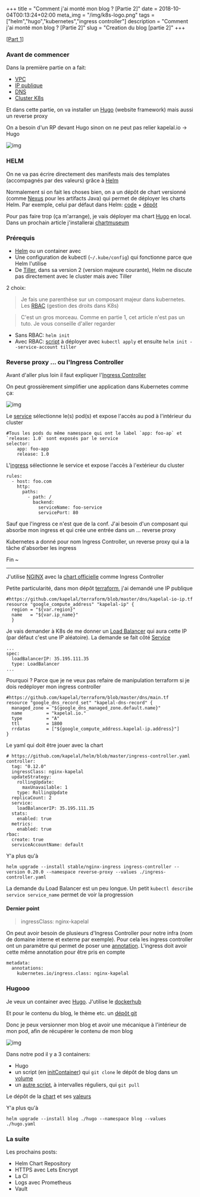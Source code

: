 +++
title = "Comment j'ai monté mon blog ? [Partie 2]"
date = 2018-10-04T00:13:24+02:00
meta_img = "/img/k8s-logo.png"
tags = ["helm","hugo","kubernetes","ingress controller"]
description = "Comment j'ai monté mon blog ? [Partie 2]"
slug = "Creation du blog [partie 2]"
+++

[[Part 1](http://kapelal.io/blog/comment-jai-monté-mon-blog--partie-1/)]

### Avant de commencer

Dans la première partie on a fait:

+ [VPC](https://github.com/kapelal/terraform/blob/master/vpc/main.tf)
+ [IP publique](https://github.com/kapelal/terraform/blob/master/dns/kapelal-io-ip.tf)
+ [DNS](https://github.com/kapelal/terraform/blob/master/dns/main.tf)
+ [Cluster K8s](https://github.com/kapelal/terraform/blob/master/k8s/main.tf)

Et dans cette partie, on va installer un [Hugo](https://gohugo.io/) (website framework) mais aussi un reverse proxy

On a besoin d'un RP devant Hugo sinon on ne peut pas relier kapelal.io -> Hugo

![img](/img/2-blog-creation/nginx.png)

### HELM

On ne va pas écrire directement des manifests mais des templates (accompagnés par des valeurs) grâce à [Helm](https://github.com/helm/helm/releases)

Normalement si on fait les choses bien, on a un dépôt de chart versionné (comme [Nexus](https://fr.sonatype.com/nexus-repository-sonatype) pour les artifacts Java) qui permet de déployer les charts Helm.
Par exemple, celui par défaut dans Helm: [code](https://github.com/helm/charts) + [dépôt](https://kubernetes-charts.storage.googleapis.com/)

Pour pas faire trop (ça m'arrange), je vais déployer ma chart [Hugo](https://github.com/kapelal/helm/tree/master/hugo) en local. Dans un prochain article j'installerai [chartmuseum](https://github.com/helm/chartmuseum)
### Prérequis

+ [Helm](https://github.com/helm/helm/releases) ou un container avec
+ Une configuration de kubectl (`~/.kube/config`) qui fonctionne parce que Helm l'utilise
+ De [Tiller](https://docs.helm.sh/install/#installing-tiller), dans sa version 2 (version majeure courante), Helm ne discute pas directement avec le cluster mais avec Tiller

2 choix:

> Je fais une parenthèse sur un composant majeur dans kubernetes. Les [RBAC](https://kubernetes.io/docs/reference/access-authn-authz/rbac/) (gestion des droits dans K8s)

> C'est un gros morceau. Comme en partie 1, cet article n'est pas un tuto. Je vous conseille d'aller regarder

+ Sans RBAC: `helm init`
+ Avec RBAC: [script](https://github.com/kapelal/terraform/blob/master/init/helm-rbac.yml) à déployer avec `kubectl apply` et ensuite `helm init --service-account tiller`

### Reverse proxy ... ou l'Ingress Controller

Avant d'aller plus loin il faut expliquer l'[Ingress Controller](https://kubernetes.io/docs/concepts/services-networking/ingress/#ingress-controllers)

On peut grossièrement simplifier une application dans Kubernetes comme ça:

![img](/img/2-blog-creation/ingress.png)

Le [service](https://kubernetes.io/docs/concepts/services-networking/service/) sélectionne le(s) pod(s) et expose l'accès au pod à l'intérieur du cluster

```
#Tous les pods du même namespace qui ont le label `app: foo-ap` et `release: 1.0` sont exposés par le service
selector:
    app: foo-app
    release: 1.0
```

L'[ingress](https://kubernetes.io/docs/concepts/services-networking/ingress/) sélectionne le service et expose l'accès à l'extérieur du cluster
```
rules:
  - host: foo.com
    http:
      paths:
        - path: /
          backend:
            serviceName: foo-service
            servicePort: 80
```

Sauf que l'ingress ce n'est que de la conf. J'ai besoin d'un composant qui absorbe mon ingress et qui crée une entrée dans un ... reverse proxy

Kubernetes a donné pour nom Ingress Controller, un reverse proxy qui a la tâche d'absorber les ingress

Fin ~

---

J'utilise [NGINX](http://nginx.org/) avec la [chart officielle](https://github.com/helm/charts/tree/master/stable/nginx-ingress) comme Ingress Controller

Petite particularité, dans mon dépôt [terraform](https://github.com/kapelal/terraform), j'ai demandé une IP publique

```
#https://github.com/kapelal/terraform/blob/master/dns/kapelal-io-ip.tf
resource "google_compute_address" "kapelal-ip" {
  region = "${var.region}"
  name   = "${var.ip_name}"
  }
```

Je vais demander à K8s de me donner un [Load Balancer](https://cloud.google.com/load-balancing/docs/https/) qui aura cette IP (par défaut c'est une IP aléatoire). La demande se fait côté [Service](https://kubernetes.io/docs/concepts/services-networking/service/#loadbalancer)

```
...
spec:
  loadBalancerIP: 35.195.111.35
  type: LoadBalancer
...
```

Pourquoi ? Parce que je ne veux pas refaire de manipulation terraform si je dois redéployer mon ingress controller

```
#https://github.com/kapelal/terraform/blob/master/dns/main.tf
resource "google_dns_record_set" "kapelal-dns-record" {
  managed_zone = "${google_dns_managed_zone.default.name}"
  name         = "kapelal.io."
  type         = "A"
  ttl          = 1800
  rrdatas      = ["${google_compute_address.kapelal-ip.address}"]
}
```

Le yaml qui doit être jouer avec la chart

```
# https://github.com/kapelal/helm/blob/master/ingress-controller.yaml
controller:
  tag: "0.12.0"
  ingressClass: nginx-kapelal
  updateStrategy:
    rollingUpdate:
      maxUnavailable: 1
    type: RollingUpdate
  replicaCount: 2
  service:
    loadBalancerIP: 35.195.111.35
  stats:
    enabled: true
  metrics:
    enabled: true
rbac:
  create: true
  serviceAccountName: default
```

Y'a plus qu'à

```
helm upgrade --install stable/nginx-ingress ingress-controller --version 0.20.0 --namespace reverse-proxy --values ./ingress-controller.yaml
```

La demande du Load Balancer est un peu longue. Un petit `kubectl describe service service_name` permet de voir la progression

#### Dernier point

> ingressClass: nginx-kapelal

On peut avoir besoin de plusieurs d'Ingress Controller pour notre infra (nom de domaine interne et externe par exemple). Pour cela les ingress controller ont un paramètre qui permet de poser une [annotation](https://kubernetes.io/docs/concepts/overview/working-with-objects/annotations/). L'ingress doit avoir cette même annotation pour être pris en compte

```
metadata:
  annotations:
    kubernetes.io/ingress.class: nginx-kapelal
```

### Hugooo

Je veux un container avec [Hugo](https://github.com/kapelal/gohugo-docker). J'utilise le [dockerhub](https://hub.docker.com/r/kapelal/gohugo-docker/)

Et pour le contenu du blog, le thème etc. un [dépôt git](https://github.com/kapelal/blog)

Donc je peux versionner mon blog et avoir une mécanique à l'intérieur de mon pod, afin de récupérer le contenu de mon blog

![img](/img/2-blog-creation/hugo.png)

Dans notre pod il y a 3 containers:

+ Hugo
+ un script (en [initContainer](https://github.com/kapelal/helm/blob/master/hugo/templates/deployment.yaml)) qui `git clone` le dépôt de blog dans un [volume](https://kubernetes.io/docs/concepts/storage/volumes/)
+ un [autre script](https://github.com/kapelal/git-sync), à intervalles réguliers, qui `git pull`

Le dépôt de la [chart](https://github.com/kapelal/helm/tree/master/hugo) et ses [valeurs](https://github.com/kapelal/helm/blob/master/hugo.yaml)

Y'a plus qu'à

```shell
helm upgrade --install blog ./hugo --namespace blog --values ./hugo.yaml
```

### La suite

Les prochains posts:

+ Helm Chart Repository
+ HTTPS avec Lets Encrypt
+ La CI
+ Logs avec Prometheus
+ Vault
